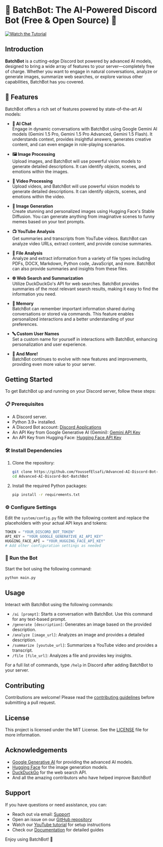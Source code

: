 # 🌌 BatchBot: The AI-Powered Discord Bot (Free & Open Source) 🚀

[![Watch the Tutorial](https://img.shields.io/badge/Watch%20Tutorial-%F0%9F%93%BA-red)](https://youtu.be/ow-Cw8OLTdI)

## Introduction

**BatchBot** is a cutting-edge Discord bot powered by advanced AI models, designed to bring a wide array of features to your server—completely free of charge. Whether you want to engage in natural conversations, analyze or generate images, summarize web searches, or explore various other capabilities, BatchBot has you covered.

## 🌟 Features

BatchBot offers a rich set of features powered by state-of-the-art AI models:

- **🤖 AI Chat**  
  Engage in dynamic conversations with BatchBot using Google Gemini AI models (Gemini 1.5 Pro, Gemini 1.5 Pro Advanced, Gemini 1.5 Flash). It understands context, provides insightful answers, generates creative content, and can even engage in role-playing scenarios.

- **🖼️ Image Processing**  
  Upload images, and BatchBot will use powerful vision models to generate detailed descriptions. It can identify objects, scenes, and emotions within the images.

- **🎥 Video Processing**  
  Upload videos, and BatchBot will use powerful vision models to generate detailed descriptions. It can identify objects, scenes, and emotions within the video.

- **🎨 Image Generation**  
  Create stunning and personalized images using Hugging Face's Stable Diffusion. You can generate anything from imaginative scenes to funny memes based on your text prompts.

- **📺 YouTube Analysis**  
  Get summaries and transcripts from YouTube videos. BatchBot can analyze video URLs, extract content, and provide concise summaries.

- **📂 File Analysis**  
  Analyze and extract information from a variety of file types including PDFs, DOCX, Markdown, Python code, JavaScript, and more. BatchBot can also provide summaries and insights from these files.

- **🌐 Web Search and Summarization**  
  Utilize DuckDuckGo's API for web searches. BatchBot provides summaries of the most relevant search results, making it easy to find the information you need.

- **🧠 Memory**  
  BatchBot can remember important information shared during conversations or stored via commands. This feature enables personalized interactions and a better understanding of your preferences.

- **🔤 Custom User Names**  
  Set a custom name for yourself in interactions with BatchBot, enhancing personalization and user experience.

- **🚀 And More!**  
  BatchBot continues to evolve with new features and improvements, providing even more value to your server.

## Getting Started

To get BatchBot up and running on your Discord server, follow these steps:

### 📋 Prerequisites

- A Discord server.
- Python 3.9+ installed.
- A Discord Bot account: [Discord Applications](https://discord.com/developers/applications) 
- An API Key from Google Generative AI (Gemini): [Gemini API Key](https://aistudio.google.com/app/apikey)
- An API Key from Hugging Face: [Hugging Face API Key](https://huggingface.co/settings/tokens)

### 🛠️ Install Dependencies

1. Clone the repository:

   ```bash
   git clone https://github.com/YoussefElsafi/Advanced-AI-Discord-Bot-BatchBot.git
   cd Advanced-AI-Discord-Bot-BatchBot
   

2. Install the required Python packages:

   ```bash
   pip install -r requirements.txt
   

### ⚙️ Configure Settings

Edit the `system/config.py` file with the following content and replace the placeholders with your actual API keys and tokens:

```python
TOKEN = "YOUR_DISCORD_BOT_TOKEN"
API_KEY = "YOUR_GOOGLE_GENERATIVE_AI_API_KEY"
HUGGING_FACE_API = "YOUR_HUGGING_FACE_API_KEY"
# Add other configuration settings as needed
```

### 🚀 Run the Bot

Start the bot using the following command:

```bash
python main.py
```

## Usage

Interact with BatchBot using the following commands:

- `/ai [prompt]`: Starts a conversation with BatchBot. Use this command for any text-based prompt.
- `/generate [description]`: Generates an image based on the provided description.
- `/analyze [image_url]`: Analyzes an image and provides a detailed description.
- `/summarize [youtube_url]`: Summarizes a YouTube video and provides a transcript.
- `/file [file_url]`: Analyzes a file and provides key insights.

For a full list of commands, type `/help` in Discord after adding BatchBot to your server.

## Contributing

Contributions are welcome! Please read the [contributing guidelines](CONTRIBUTING.md) before submitting a pull request.

## License

This project is licensed under the MIT License. See the [LICENSE](LICENSE) file for more information.

## Acknowledgements

- [Google Generative AI](https://aistudio.google.com/app) for providing the advanced AI models.
- [Hugging Face](https://huggingface.co/) for the image generation models.
- [DuckDuckGo](https://duckduckgo.com/) for the web search API.
- And all the amazing contributors who have helped improve BatchBot!

## Support

If you have questions or need assistance, you can:

- Reach out via email: [Support](mailto:batchbothelp@gmail.com)
- Open an issue on our [GitHub repository](https://github.com/YoussefElsafi/Advanced-AI-Discord-Bot-BatchBot/issues)
- Watch our [YouTube tutorial](https://youtu.be/ow-Cw8OLTdI) for setup instructions
- Check our [Documentation](DOCUMENTATION.md) for detailed guides

Enjoy using BatchBot! 🚀
